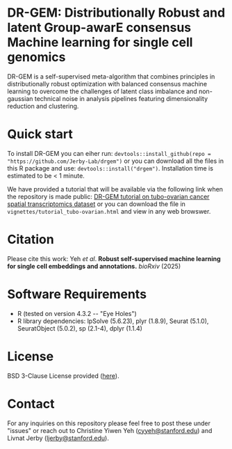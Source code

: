 # DR-GEM: Distributionally Robust and latent Group-awarE consensus Machine learning for single cell genomics

DR-GEM is a  self-supervised meta-algorithm that combines principles in distributionally robust optimization with balanced consensus machine learning to overcome the challenges of latent class imbalance and non-gaussian technical noise in analysis pipelines featuring dimensionality reduction and clustering.

# **Quick start**

To install DR-GEM you can eiher run: 
`devtools::install_github(repo = "https://github.com/Jerby-Lab/drgem")` or you can download all the files in this R package and use: 
`devtools::install("drgem")`. Installation time is estimated to be < 1 minute.

We have provided a tutorial that will be available via the following link when the repository is made public:
[DR-GEM tutorial on tubo-ovarian cancer spatial transcriptomics dataset](https://htmlpreview.github.io/?https://github.com/Jerby-Lab/drgem/blob/main/vignettes/tutorial_tubo-ovarian.html) or you can download the file in `vignettes/tutorial_tubo-ovarian.html` and view in any web browswer. 

# **Citation**
Please cite this work: Yeh _et al_. **Robust self-supervised machine learning for single cell embeddings and annotations.** _bioRxiv_ (2025)

# **Software Requirements**

* R (tested on version 4.3.2 -- "Eye Holes")
* R library dependencies: lpSolve (5.6.23), plyr (1.8.9), Seurat (5.1.0), SeuratObject (5.0.2), sp (2.1-4), dplyr (1.1.4)
  
# **License** 

BSD 3-Clause License provided ([here](https://github.com/Jerby-Lab/drgem/blob/main/LICENSE)).

# **Contact**

For any inquiries on this repository please feel free to post these under "issues" or reach out to Christine Yiwen Yeh ([cyyeh@stanford.edu](cyyeh@stanford.edu)) and Livnat Jerby ([ljerby@stanford.edu](ljerby@stanford.edu)).
